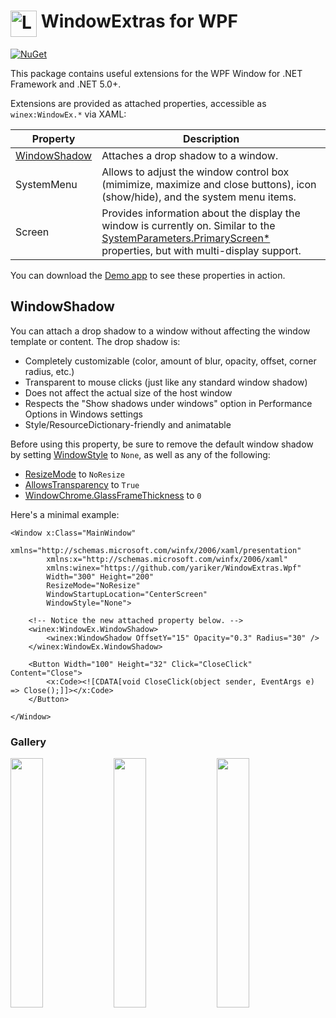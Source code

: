 # <img src='src/WindowExtras.Wpf/Icon.png' alt='Logo' width='42' height='42' align='top' /> WindowExtras for WPF
<a href='https://www.nuget.org/packages/WindowExtras.Wpf' target='_blank'><img alt='NuGet' src='https://img.shields.io/nuget/v/WindowExtras.Wpf' /></a>

This package contains useful extensions for the WPF Window for .NET Framework and .NET 5.0+.

Extensions are provided as attached properties, accessible as `winex:WindowEx.*` via XAML:

| Property | Description |
| -------- | ----------- |
| [WindowShadow](#windowshadow) | Attaches a drop shadow to a window. |
| SystemMenu | Allows to adjust the window control box (mimimize, maximize and close buttons), icon (show/hide), and the system menu items. |
| Screen | Provides information about the display the window is currently on. Similar to the [SystemParameters.PrimaryScreen*](https://docs.microsoft.com/en-us/dotnet/api/system.windows.systemparameters#properties) properties, but with multi-display support. |

You can download the [Demo app](https://github.com/yariker/WindowExtras.Wpf/releases) to see these properties in action.

## WindowShadow

You can attach a drop shadow to a window without affecting the window template or content. The drop shadow is:
* Completely customizable (color, amount of blur, opacity, offset, corner radius, etc.)
* Transparent to mouse clicks (just like any standard window shadow)
* Does not affect the actual size of the host window
* Respects the "Show shadows under windows" option in Performance Options in Windows settings
* Style/ResourceDictionary-friendly and animatable

Before using this property, be sure to remove the default window shadow by setting
[WindowStyle](https://docs.microsoft.com/en-us/dotnet/api/system.windows.window.windowstyle) to `None`,
as well as any of the following:
* [ResizeMode](https://docs.microsoft.com/en-us/dotnet/api/system.windows.window.resizemode) to `NoResize`
* [AllowsTransparency](https://docs.microsoft.com/en-us/dotnet/api/system.windows.window.allowstransparency) to `True`
* [WindowChrome.GlassFrameThickness](https://docs.microsoft.com/en-us/dotnet/api/system.windows.shell.windowchrome.glassframecompletethickness) to `0`

Here's a minimal example:

```XAML
<Window x:Class="MainWindow"
        xmlns="http://schemas.microsoft.com/winfx/2006/xaml/presentation"
        xmlns:x="http://schemas.microsoft.com/winfx/2006/xaml"
        xmlns:winex="https://github.com/yariker/WindowExtras.Wpf"
        Width="300" Height="200"
        ResizeMode="NoResize"
        WindowStartupLocation="CenterScreen"
        WindowStyle="None">
    
    <!-- Notice the new attached property below. -->
    <winex:WindowEx.WindowShadow>
        <winex:WindowShadow OffsetY="15" Opacity="0.3" Radius="30" />
    </winex:WindowEx.WindowShadow>

    <Button Width="100" Height="32" Click="CloseClick" Content="Close">
        <x:Code><![CDATA[void CloseClick(object sender, EventArgs e) => Close();]]></x:Code>
    </Button>

</Window>
```

### Gallery

<p float='middle'>
  <img src='doc/Demo1.png' width='32%' />
  <img src='doc/Demo2.png' width='32%' />
  <img src='doc/Demo3.png' width='32%' />
</p>
